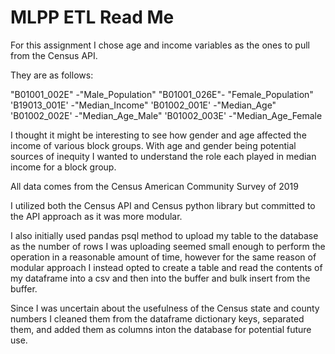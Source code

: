 # MLPP ETL Read Me


For this assignment I chose age and income variables as the ones to pull from the Census API.

They are as follows:

"B01001_002E" -"Male_Population"
"B01001_026E"- "Female_Population"
'B19013_001E' -"Median_Income"
'B01002_001E' -"Median_Age"
'B01002_002E' -"Median_Age_Male"
'B01002_003E' -"Median_Age_Female

I thought it might be interesting to see how gender and age affected the income of various block groups. With age and gender being potential sources of inequity I wanted to understand the role each played in median income for a block group.

All data comes from the Census American Community Survey of 2019

I utilized both the Census API and Census python library but committed to the API approach as it was more modular.

I also initially used pandas psql method to upload my table to the database as the number of rows I was uploading seemed small enough to perform the operation in a reasonable amount of time, however for the same reason of modular approach I instead opted to create a table and read the contents of my dataframe into a csv and then into the buffer and bulk insert from the buffer.

Since I was uncertain about the usefulness of the Census state and county numbers I cleaned them from the dataframe dictionary keys, separated them, and added them as columns inton the database for potential future use.
